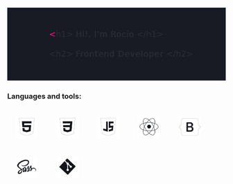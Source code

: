 
![Greeting GIF](/Greeting.gif)

### Languages and tools:
<img width="50px" 
    height="50px" 
    style="margin: 20px"
    src="./dev-logos/html.png"> 
<img width="50px" 
    height="50px" 
    style="margin: 20px"
    src="./dev-logos/css.png">
<img width="50px" 
    height="50px" 
    style="margin: 20px"
    src="./dev-logos/js.png">
<img width="50px" 
    height="50px" 
    style="margin: 20px"
    src="./dev-logos/react.png">
<img width="50px" 
    height="50px" 
    style="margin: 20px"
    src="./dev-logos/bootstrap.png">
<img width="50px" 
    height="50px" 
    style="margin: 20px"
    src="./dev-logos/sass.png">
<img width="50px" 
    height="50px" 
    style="margin: 20px"
    src="./dev-logos/git.png"> 


<!--
**rociodw/rociodw** is a ✨ _special_ ✨ repository because its `README.md` (this file) appears on your GitHub profile.

Here are some ideas to get you started:

- 🔭 I’m currently working on ...
- 🌱 I’m currently learning ...
- 👯 I’m looking to collaborate on ...
- 🤔 I’m looking for help with ...
- 💬 Ask me about ...
- 📫 How to reach me: ...
- 😄 Pronouns: ...
- ⚡ Fun fact: ...
-->
